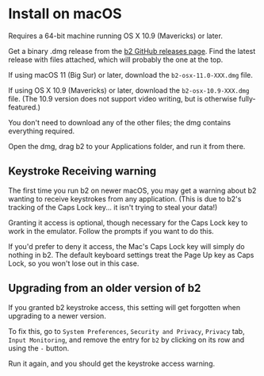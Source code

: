 # Install on macOS

Requires a 64-bit machine running OS X 10.9 (Mavericks) or later.

Get a binary .dmg release from the
[b2 GitHub releases page](https://github.com/tom-seddon/b2/releases).
Find the latest release with files attached, which will probably the
one at the top.

If using macOS 11 (Big Sur) or later, download the
`b2-osx-11.0-XXX.dmg` file.

If using OS X 10.9 (Mavericks) or later, download the
`b2-osx-10.9-XXX.dmg` file. (The 10.9 version does not support video
writing, but is otherwise fully-featured.)

You don't need to download any of the other files; the dmg contains
everything required.

Open the dmg, drag b2 to your Applications folder, and run it from
there.

## Keystroke Receiving warning

The first time you run b2 on newer macOS, you may get a warning about
b2 wanting to receive keystrokes from any application. (This is due to
b2's tracking of the Caps Lock key... it isn't trying to steal your
data!)

Granting it access is optional, though necessary for the Caps Lock key
to work in the emulator. Follow the prompts if you want to do this.

If you'd prefer to deny it access, the Mac's Caps Lock key will simply
do nothing in b2. The default keyboard settings treat the Page Up key
as Caps Lock, so you won't lose out in this case.

## Upgrading from an older version of b2

If you granted b2 keystroke access, this setting will get forgotten
when upgrading to a newer version.

To fix this, go to `System Preferences`, `Security and Privacy`,
`Privacy` tab, `Input Monitoring`, and remove the entry for `b2` by
clicking on its row and using the `-` button.

Run it again, and you should get the keystroke access warning.
